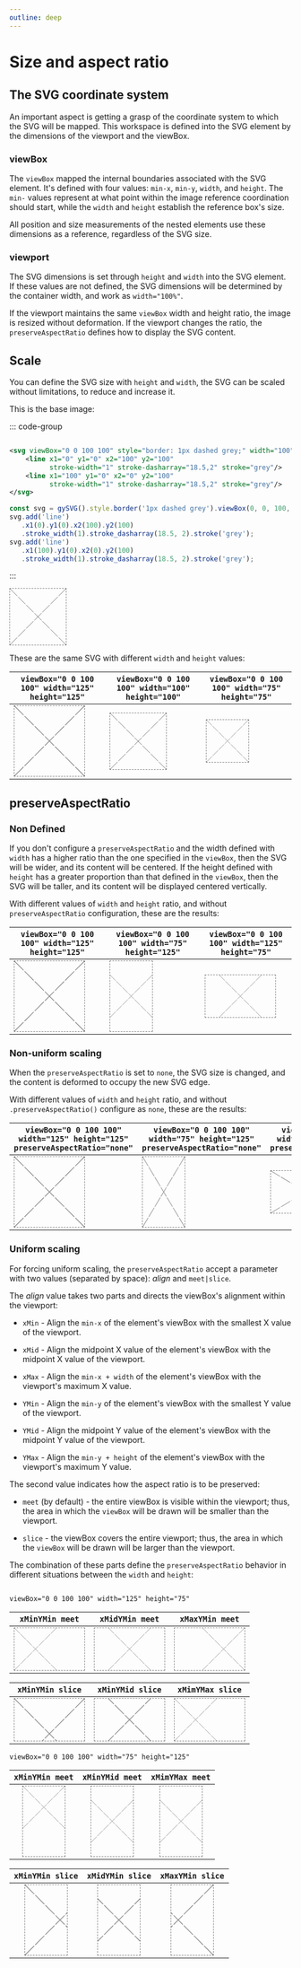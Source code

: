 ```yaml
---
outline: deep
---
```


# Size and aspect ratio

## The SVG coordinate system

An important aspect is getting a grasp of the coordinate system to which the SVG will be mapped.
This workspace is defined into the SVG element by the dimensions of the viewport and the viewBox.

### viewBox

The `viewBox` mapped the internal boundaries associated with the SVG element. It's defined with four
values: `min-x`, `min-y`, `width`, and `height`. The `min-` values represent at what point within
the image reference coordination should start, while the `width` and `height` establish the
reference box's size.

All position and size measurements of the nested elements use these dimensions as a reference,
regardless of the SVG size.

### viewport

The SVG dimensions is set through `height` and `width` into the SVG element. If these values are not
defined, the SVG dimensions will be determined by the container width, and work as `width="100%"`.

If the viewport maintains the same `viewBox` width and height ratio, the image is resized without
deformation. If the viewport changes the ratio, the `preserveAspectRatio` defines how to display the
SVG content.

## Scale

You can define the SVG size with `height` and `width`, the SVG can be scaled without limitations, to
reduce and increase it.

This is the base image:

::: code-group

```svg

<svg viewBox="0 0 100 100" style="border: 1px dashed grey;" width="100" height="100">
    <line x1="0" y1="0" x2="100" y2="100"
          stroke-width="1" stroke-dasharray="18.5,2" stroke="grey"/>
    <line x1="100" y1="0" x2="0" y2="100"
          stroke-width="1" stroke-dasharray="18.5,2" stroke="grey"/>
</svg>
```

```js
const svg = gySVG().style.border('1px dashed grey').viewBox(0, 0, 100, 100);
svg.add('line')
   .x1(0).y1(0).x2(100).y2(100)
   .stroke_width(1).stroke_dasharray(18.5, 2).stroke('grey');
svg.add('line')
   .x1(100).y1(0).x2(0).y2(100)
   .stroke_width(1).stroke_dasharray(18.5, 2).stroke('grey');
```

:::

<svg viewBox="0 0 100 100" style="border: 1px dashed grey;" width="100" height="100">
    <line stroke-width="1" stroke-dasharray="18.5,2" stroke="grey" x1="0" y1="0" x2="100" y2="100"/>
    <line stroke-width="1" stroke-dasharray="18.5,2" stroke="grey" x1="100" y1="0" x2="0" y2="100"/>
</svg>

These are the same SVG with different `width` and `height` values:

| `viewBox="0 0 100 100" width="125" height="125"`                                                                                                                                                                                                                                            | `viewBox="0 0 100 100" width="100" height="100"`                                                                                                                                                                                                                                            | `viewBox="0 0 100 100" width="75" height="75"`                                                                                                                                                                                                                                            |
|---------------------------------------------------------------------------------------------------------------------------------------------------------------------------------------------------------------------------------------------------------------------------------------------|---------------------------------------------------------------------------------------------------------------------------------------------------------------------------------------------------------------------------------------------------------------------------------------------|-------------------------------------------------------------------------------------------------------------------------------------------------------------------------------------------------------------------------------------------------------------------------------------------|
| <svg viewBox="0,0,100,100" style="border: 1px dashed grey;" width="125" height="125"><line stroke-width="1" stroke-dasharray="18.5,2" stroke="grey" x1="0" y1="0" x2="100" y2="100"/><line stroke-width="1" stroke-dasharray="18.5,2" stroke="grey" x1="100" y1="0" x2="0" y2="100"/></svg> | <svg viewBox="0,0,100,100" style="border: 1px dashed grey;" width="100" height="100"><line stroke-width="1" stroke-dasharray="18.5,2" stroke="grey" x1="0" y1="0" x2="100" y2="100"/><line stroke-width="1" stroke-dasharray="18.5,2" stroke="grey" x1="100" y1="0" x2="0" y2="100"/></svg> | <svg viewBox="0,0,100,100" style="border: 1px dashed grey;" width="75" height="75"><line stroke-width="1" stroke-dasharray="18.5,2" stroke="grey" x1="0" y1="0" x2="100" y2="100"/><line stroke-width="1" stroke-dasharray="18.5,2" stroke="grey" x1="100" y1="0" x2="0" y2="100"/></svg> |

## preserveAspectRatio

### Non Defined

If you don't configure a `preserveAspectRatio` and the width defined with `width` has a higher ratio
than the one specified in the `viewBox`, then the SVG will be wider, and its content will be
centered. If the height defined with `height` has a greater proportion than that defined in the
`viewBox`, then the SVG will be taller, and its content will be displayed centered vertically.

With different values of `width` and `height` ratio, and without `preserveAspectRatio`
configuration, these are the results:

| `viewBox="0 0 100 100" width="125" height="125"`                                                                                                                                                                                                                                            | `viewBox="0 0 100 100" width="75" height="125"`                                                                                                                                                                                                                                            | `viewBox="0 0 100 100" width="125" height="75"`                                                                                                                                                                                                                                            |
|---------------------------------------------------------------------------------------------------------------------------------------------------------------------------------------------------------------------------------------------------------------------------------------------|--------------------------------------------------------------------------------------------------------------------------------------------------------------------------------------------------------------------------------------------------------------------------------------------|--------------------------------------------------------------------------------------------------------------------------------------------------------------------------------------------------------------------------------------------------------------------------------------------|
| <svg viewBox="0,0,100,100" style="border: 1px dashed grey;" width="125" height="125"><line stroke-width="1" stroke-dasharray="18.5,2" stroke="grey" x1="0" y1="0" x2="100" y2="100"/><line stroke-width="1" stroke-dasharray="18.5,2" stroke="grey" x1="100" y1="0" x2="0" y2="100"/></svg> | <svg viewBox="0,0,100,100" style="border: 1px dashed grey;" width="75" height="125"><line stroke-width="1" stroke-dasharray="18.5,2" stroke="grey" x1="0" y1="0" x2="100" y2="100"/><line stroke-width="1" stroke-dasharray="18.5,2" stroke="grey" x1="100" y1="0" x2="0" y2="100"/></svg> | <svg viewBox="0,0,100,100" style="border: 1px dashed grey;" width="125" height="75"><line stroke-width="1" stroke-dasharray="18.5,2" stroke="grey" x1="0" y1="0" x2="100" y2="100"/><line stroke-width="1" stroke-dasharray="18.5,2" stroke="grey" x1="100" y1="0" x2="0" y2="100"/></svg> |

### Non-uniform scaling

When the `preserveAspectRatio` is set to `none`, the SVG size is changed, and the content is
deformed to occupy the new SVG edge.

With different values of `width` and `height` ratio, and without `.preserveAspectRatio()` configure
as `none`, these are the results:

| `viewBox="0 0 100 100" width="125" height="125" preserveAspectRatio="none"`                                                                                                                                                                                                                                            | `viewBox="0 0 100 100" width="75" height="125" preserveAspectRatio="none"`                                                                                                                                                                                                                                            | `viewBox="0 0 100 100" width="125" height="75" preserveAspectRatio="none"`                                                                                                                                                                                                                                            |
|------------------------------------------------------------------------------------------------------------------------------------------------------------------------------------------------------------------------------------------------------------------------------------------------------------------------|-----------------------------------------------------------------------------------------------------------------------------------------------------------------------------------------------------------------------------------------------------------------------------------------------------------------------|-----------------------------------------------------------------------------------------------------------------------------------------------------------------------------------------------------------------------------------------------------------------------------------------------------------------------|
| <svg viewBox="0,0,100,100" style="border: 1px dashed grey;" width="125" height="125" preserveAspectRatio="none"><line stroke-width="1" stroke-dasharray="18.5,2" stroke="grey" x1="0" y1="0" x2="100" y2="100"/><line stroke-width="1" stroke-dasharray="18.5,2" stroke="grey" x1="100" y1="0" x2="0" y2="100"/></svg> | <svg viewBox="0,0,100,100" style="border: 1px dashed grey;" width="75" height="125" preserveAspectRatio="none"><line stroke-width="1" stroke-dasharray="18.5,2" stroke="grey" x1="0" y1="0" x2="100" y2="100"/><line stroke-width="1" stroke-dasharray="18.5,2" stroke="grey" x1="100" y1="0" x2="0" y2="100"/></svg> | <svg viewBox="0,0,100,100" style="border: 1px dashed grey;" width="125" height="75" preserveAspectRatio="none"><line stroke-width="1" stroke-dasharray="18.5,2" stroke="grey" x1="0" y1="0" x2="100" y2="100"/><line stroke-width="1" stroke-dasharray="18.5,2" stroke="grey" x1="100" y1="0" x2="0" y2="100"/></svg> |

### Uniform scaling

For forcing uniform scaling, the `preserveAspectRatio` accept a parameter with two values (separated
by space): *align* and `meet|slice`.

The *align* value takes two parts and directs the viewBox's alignment within the viewport:

- `xMin` - Align the `min-x` of the element's viewBox with the smallest X value of the viewport.
- `xMid` - Align the midpoint X value of the element's viewBox with the midpoint X value of the
  viewport.
- `xMax` - Align the `min-x + width` of the element's viewBox with the viewport's maximum X value.

- `YMin` - Align the `min-y` of the element's viewBox with the smallest Y value of the viewport.
- `YMid` - Align the midpoint Y value of the element's viewBox with the midpoint Y value of the
  viewport.
- `YMax` - Align the `min-y + height` of the element's viewBox with the viewport's maximum Y value.

The second value indicates how the aspect ratio is to be preserved:

- `meet` (by default) - the entire viewBox is visible within the viewport; thus, the area in which
  the `viewBox` will be drawn will be smaller than the viewport.

- `slice` - the viewBox covers the entire viewport; thus, the area in which the `viewBox` will be
  drawn will be larger than the viewport.

The combination of these parts define the `preserveAspectRatio` behavior in different situations
between the `width` and `height`:

<svg width="0" height="0">
  <defs>
    <g id="content">
      <line x1="0" y1="0" x2="100" y2="100" 
            stroke-width="1" stroke-dasharray="18.5,2" stroke="grey"/>
      <line x1="100" y1="0" x2="0" y2="100"
            stroke-width="1" stroke-dasharray="18.5,2" stroke="grey"/>
    </g>
  </defs>
</svg>

`viewBox="0 0 100 100" width="125" height="75"`

|                                                                   `xMinYMin meet`                                                                    |                                                                   `xMidYMin meet`                                                                    |                                                                    `xMaxYMin meet`                                                                    |
|:----------------------------------------------------------------------------------------------------------------------------------------------------:|:----------------------------------------------------------------------------------------------------------------------------------------------------:|:-----------------------------------------------------------------------------------------------------------------------------------------------------:|
| <svg preserveAspectRatio="xMinYMin meet" viewBox="0,0,100,100" style="border: 1px dashed grey;" width="125" height="75"><use href="#content"/></svg> | <svg preserveAspectRatio="xMidYMin meet" viewBox="0,0,100,100" style="border: 1px dashed grey;" width="125" height="75"><use href="#content"/></svg> | <svg preserveAspectRatio="xMaxYMin meet" viewBox="0,0,100,100" style="border: 1px dashed grey;" width="125" height="75" ><use href="#content"/></svg> |

|                                                                   `xMinYMin slice`                                                                    |                                                                   `xMinYMid slice`                                                                    |                                                                   `xMimYMax slice`                                                                    |
|:-----------------------------------------------------------------------------------------------------------------------------------------------------:|:-----------------------------------------------------------------------------------------------------------------------------------------------------:|:-----------------------------------------------------------------------------------------------------------------------------------------------------:|
| <svg preserveAspectRatio="xMinYMin slice" viewBox="0,0,100,100" style="border: 1px dashed grey;" width="125" height="75"><use href="#content"/></svg> | <svg preserveAspectRatio="xMinYMid slice" viewBox="0,0,100,100" style="border: 1px dashed grey;" width="125" height="75"><use href="#content"/></svg> | <svg preserveAspectRatio="xMinYMax meet" viewBox="0,0,100,100" style="border: 1px dashed grey;" width="125" height="75" ><use href="#content"/></svg> |

`viewBox="0 0 100 100" width="75" height="125"`

|                                                                   `xMinYMin meet`                                                                    |                                                                   `xMinYMid meet`                                                                    |                                                                    `xMimYMax meet`                                                                    |
|:----------------------------------------------------------------------------------------------------------------------------------------------------:|:----------------------------------------------------------------------------------------------------------------------------------------------------:|:-----------------------------------------------------------------------------------------------------------------------------------------------------:|
| <svg preserveAspectRatio="xMinYMin meet" viewBox="0,0,100,100" style="border: 1px dashed grey;" width="75" height="125"><use href="#content"/></svg> | <svg preserveAspectRatio="xMinYMid meet" viewBox="0,0,100,100" style="border: 1px dashed grey;" width="75" height="125"><use href="#content"/></svg> | <svg preserveAspectRatio="xMimYMax meet" viewBox="0,0,100,100" style="border: 1px dashed grey;" width="75" height="125" ><use href="#content"/></svg> |

|                                                                   `xMinYMin slice`                                                                    |                                                                   `xMidYMin slice`                                                                    |                                                                    `xMaxYMin slice`                                                                    |
|:-----------------------------------------------------------------------------------------------------------------------------------------------------:|:-----------------------------------------------------------------------------------------------------------------------------------------------------:|:------------------------------------------------------------------------------------------------------------------------------------------------------:|
| <svg preserveAspectRatio="xMinYMin slice" viewBox="0,0,100,100" style="border: 1px dashed grey;" width="75" height="125"><use href="#content"/></svg> | <svg preserveAspectRatio="xMidYMin slice" viewBox="0,0,100,100" style="border: 1px dashed grey;" width="75" height="125"><use href="#content"/></svg> | <svg preserveAspectRatio="xMaxYMin slice" viewBox="0,0,100,100" style="border: 1px dashed grey;" width="75" height="125" ><use href="#content"/></svg> |
